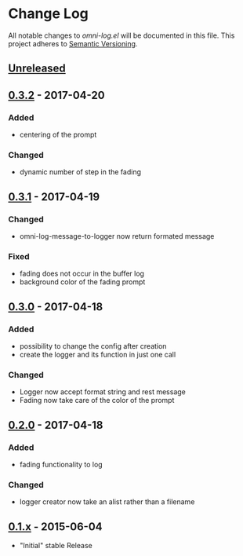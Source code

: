 # Change Log

All notable changes to *omni-log.el* will be documented in this file.
This project adheres to [Semantic Versioning](http://semver.org/).

## [Unreleased][unreleased]
## [0.3.2] - 2017-04-20
### Added
- centering of the prompt
### Changed
- dynamic number of step in the fading
## [0.3.1] - 2017-04-19
### Changed
-  omni-log-message-to-logger now return formated message
### Fixed
- fading does not occur in the buffer log
- background color of the fading prompt
## [0.3.0] - 2017-04-18
### Added
- possibility to change the config after creation
- create the logger and its function in just one call
### Changed
- Logger now accept format string and rest message
- Fading now take care of the color of the prompt

## [0.2.0] - 2017-04-18
### Added
- fading functionality to log
### Changed
- logger creator now take an alist rather than a filename

## [0.1.x] - 2015-06-04
- "Initial" stable Release

[unreleased]: https://github.com/AdrieanKhisbe/omni-log.el/compare/v0.3.2...HEAD
[0.3.2]: https://github.com/AdrieanKhisbe/omni-log.el/compare/v0.3.1...v0.3.2
[0.3.1]: https://github.com/AdrieanKhisbe/omni-log.el/compare/v0.3.0...v0.3.1
[0.3.0]: https://github.com/AdrieanKhisbe/omni-log.el/compare/v0.2.0...v0.3.0
[0.2.0]: https://github.com/AdrieanKhisbe/omni-log.el/compare/v0.1.2....v0.2.0
[0.1.x]: https://github.com/AdrieanKhisbe/omni-log.el/compare/907eb8f....v0.1.2
